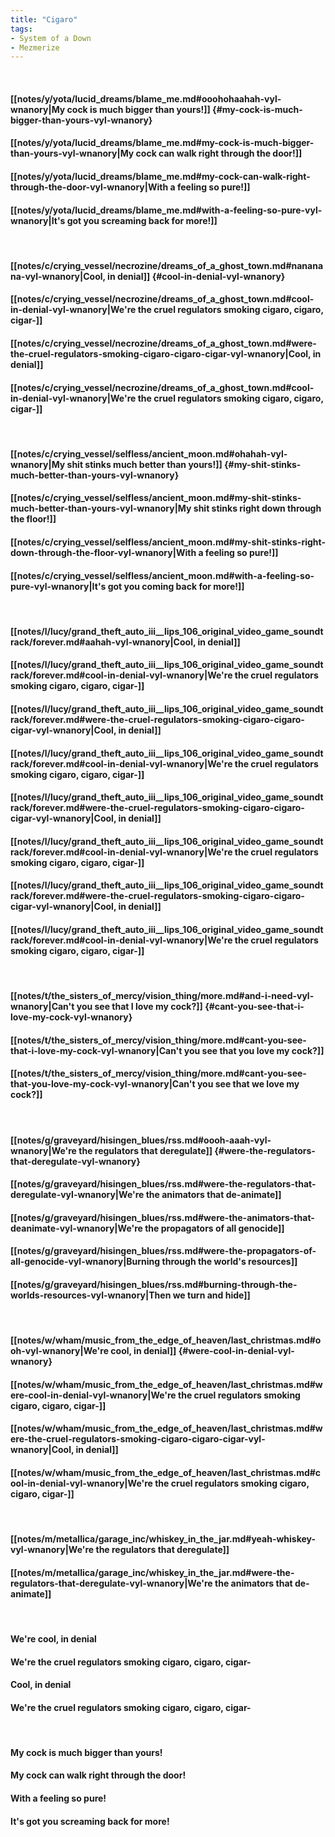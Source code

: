 ```yaml
---
title: "Cigaro"
tags:
- System of a Down
- Mezmerize
---
```

&nbsp;
#### [[notes/y/yota/lucid_dreams/blame_me.md#ooohohaahah-vyl-wnanory|My cock is much bigger than yours!]] {#my-cock-is-much-bigger-than-yours-vyl-wnanory}
#### [[notes/y/yota/lucid_dreams/blame_me.md#my-cock-is-much-bigger-than-yours-vyl-wnanory|My cock can walk right through the door!]]
#### [[notes/y/yota/lucid_dreams/blame_me.md#my-cock-can-walk-right-through-the-door-vyl-wnanory|With a feeling so pure!]]
#### [[notes/y/yota/lucid_dreams/blame_me.md#with-a-feeling-so-pure-vyl-wnanory|It's got you screaming back for more!]]
&nbsp;
#### [[notes/c/crying_vessel/necrozine/dreams_of_a_ghost_town.md#nananana-vyl-wnanory|Cool, in denial]] {#cool-in-denial-vyl-wnanory}
#### [[notes/c/crying_vessel/necrozine/dreams_of_a_ghost_town.md#cool-in-denial-vyl-wnanory|We're the cruel regulators smoking cigaro, cigaro, cigar-]]
#### [[notes/c/crying_vessel/necrozine/dreams_of_a_ghost_town.md#were-the-cruel-regulators-smoking-cigaro-cigaro-cigar-vyl-wnanory|Cool, in denial]]
#### [[notes/c/crying_vessel/necrozine/dreams_of_a_ghost_town.md#cool-in-denial-vyl-wnanory|We're the cruel regulators smoking cigaro, cigaro, cigar-]]
&nbsp;
#### [[notes/c/crying_vessel/selfless/ancient_moon.md#ohahah-vyl-wnanory|My shit stinks much better than yours!]] {#my-shit-stinks-much-better-than-yours-vyl-wnanory}
#### [[notes/c/crying_vessel/selfless/ancient_moon.md#my-shit-stinks-much-better-than-yours-vyl-wnanory|My shit stinks right down through the floor!]]
#### [[notes/c/crying_vessel/selfless/ancient_moon.md#my-shit-stinks-right-down-through-the-floor-vyl-wnanory|With a feeling so pure!]]
#### [[notes/c/crying_vessel/selfless/ancient_moon.md#with-a-feeling-so-pure-vyl-wnanory|It's got you coming back for more!]]
&nbsp;
#### [[notes/l/lucy/grand_theft_auto_iii__lips_106_original_video_game_soundtrack/forever.md#aahah-vyl-wnanory|Cool, in denial]]
#### [[notes/l/lucy/grand_theft_auto_iii__lips_106_original_video_game_soundtrack/forever.md#cool-in-denial-vyl-wnanory|We're the cruel regulators smoking cigaro, cigaro, cigar-]]
#### [[notes/l/lucy/grand_theft_auto_iii__lips_106_original_video_game_soundtrack/forever.md#were-the-cruel-regulators-smoking-cigaro-cigaro-cigar-vyl-wnanory|Cool, in denial]]
#### [[notes/l/lucy/grand_theft_auto_iii__lips_106_original_video_game_soundtrack/forever.md#cool-in-denial-vyl-wnanory|We're the cruel regulators smoking cigaro, cigaro, cigar-]]
#### [[notes/l/lucy/grand_theft_auto_iii__lips_106_original_video_game_soundtrack/forever.md#were-the-cruel-regulators-smoking-cigaro-cigaro-cigar-vyl-wnanory|Cool, in denial]]
#### [[notes/l/lucy/grand_theft_auto_iii__lips_106_original_video_game_soundtrack/forever.md#cool-in-denial-vyl-wnanory|We're the cruel regulators smoking cigaro, cigaro, cigar-]]
#### [[notes/l/lucy/grand_theft_auto_iii__lips_106_original_video_game_soundtrack/forever.md#were-the-cruel-regulators-smoking-cigaro-cigaro-cigar-vyl-wnanory|Cool, in denial]]
#### [[notes/l/lucy/grand_theft_auto_iii__lips_106_original_video_game_soundtrack/forever.md#cool-in-denial-vyl-wnanory|We're the cruel regulators smoking cigaro, cigaro, cigar-]]
&nbsp;
#### [[notes/t/the_sisters_of_mercy/vision_thing/more.md#and-i-need-vyl-wnanory|Can't you see that I love my cock?]] {#cant-you-see-that-i-love-my-cock-vyl-wnanory}
#### [[notes/t/the_sisters_of_mercy/vision_thing/more.md#cant-you-see-that-i-love-my-cock-vyl-wnanory|Can't you see that you love my cock?]]
#### [[notes/t/the_sisters_of_mercy/vision_thing/more.md#cant-you-see-that-you-love-my-cock-vyl-wnanory|Can't you see that we love my cock?]]
&nbsp;
#### [[notes/g/graveyard/hisingen_blues/rss.md#oooh-aaah-vyl-wnanory|We're the regulators that deregulate]] {#were-the-regulators-that-deregulate-vyl-wnanory}
#### [[notes/g/graveyard/hisingen_blues/rss.md#were-the-regulators-that-deregulate-vyl-wnanory|We're the animators that de-animate]]
#### [[notes/g/graveyard/hisingen_blues/rss.md#were-the-animators-that-deanimate-vyl-wnanory|We're the propagators of all genocide]]
#### [[notes/g/graveyard/hisingen_blues/rss.md#were-the-propagators-of-all-genocide-vyl-wnanory|Burning through the world's resources]]
#### [[notes/g/graveyard/hisingen_blues/rss.md#burning-through-the-worlds-resources-vyl-wnanory|Then we turn and hide]]
&nbsp;
#### [[notes/w/wham/music_from_the_edge_of_heaven/last_christmas.md#ooh-vyl-wnanory|We're cool, in denial]] {#were-cool-in-denial-vyl-wnanory}
#### [[notes/w/wham/music_from_the_edge_of_heaven/last_christmas.md#were-cool-in-denial-vyl-wnanory|We're the cruel regulators smoking cigaro, cigaro, cigar-]]
#### [[notes/w/wham/music_from_the_edge_of_heaven/last_christmas.md#were-the-cruel-regulators-smoking-cigaro-cigaro-cigar-vyl-wnanory|Cool, in denial]]
#### [[notes/w/wham/music_from_the_edge_of_heaven/last_christmas.md#cool-in-denial-vyl-wnanory|We're the cruel regulators smoking cigaro, cigaro, cigar-]]
&nbsp;
#### [[notes/m/metallica/garage_inc/whiskey_in_the_jar.md#yeah-whiskey-vyl-wnanory|We're the regulators that deregulate]]
#### [[notes/m/metallica/garage_inc/whiskey_in_the_jar.md#were-the-regulators-that-deregulate-vyl-wnanory|We're the animators that de-animate]]
&nbsp;
#### We're cool, in denial
#### We're the cruel regulators smoking cigaro, cigaro, cigar-
#### Cool, in denial
#### We're the cruel regulators smoking cigaro, cigaro, cigar-
&nbsp;
#### My cock is much bigger than yours!
#### My cock can walk right through the door!
#### With a feeling so pure!
#### It's got you screaming back for more!

